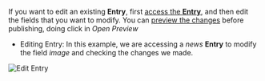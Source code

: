 If you want to edit an existing **Entry**, first [access the **Entry**](./CMS-Access-Entry), 
and then edit the fields that you want to modify.
You can [preview the changes](./CMS-Preview) before publishing, doing click in _Open Preview_

- Editing Entry: In this example, we are accessing a _news_ **Entry** to modify the field _image_ and checking the changes we made.

![Edit Entry](./videos/editEntryPreview.gif)

